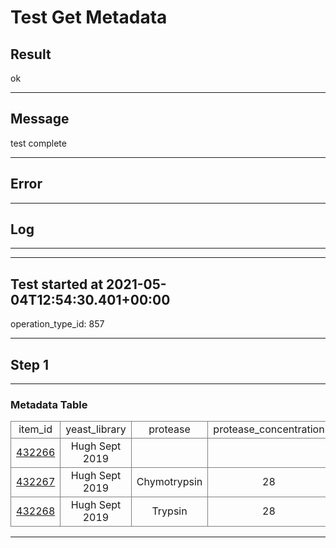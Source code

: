 # Test Get Metadata
## Result
ok

---
## Message
test complete

---
## Error


---
## Log


---

---
## Test started at 2021-05-04T12:54:30.401+00:00
operation_type_id: 857

---
## Step 1

---

### Metadata Table

<table><tr><td style="border: 1px solid gray; text-align: center">item_id</td><td style="border: 1px solid gray; text-align: center">yeast_library</td><td style="border: 1px solid gray; text-align: center">protease</td><td style="border: 1px solid gray; text-align: center">protease_concentration</td><td style="border: 1px solid gray; text-align: center">sort_count</td><td style="border: 1px solid gray; text-align: center">frac_positive</td><td style="border: 1px solid gray; text-align: center">software_tube_id</td><td style="border: 1px solid gray; text-align: center">concentration</td><td style="border: 1px solid gray; text-align: center">barcode</td></tr><tr><td style="border: 1px solid gray; text-align: center"><a href='#' onclick='open_item_ui(432266)'>432266</a></td><td style="border: 1px solid gray; text-align: center">Hugh Sept 2019</td><td style="border: 1px solid gray; text-align: center"></td><td style="border: 1px solid gray; text-align: center"></td><td style="border: 1px solid gray; text-align: center"></td><td style="border: 1px solid gray; text-align: center"></td><td style="border: 1px solid gray; text-align: center"></td><td style="border: 1px solid gray; text-align: center">5.42</td><td style="border: 1px solid gray; text-align: center">atcacg</td></tr><tr><td style="border: 1px solid gray; text-align: center"><a href='#' onclick='open_item_ui(432267)'>432267</a></td><td style="border: 1px solid gray; text-align: center">Hugh Sept 2019</td><td style="border: 1px solid gray; text-align: center">Chymotrypsin</td><td style="border: 1px solid gray; text-align: center">28</td><td style="border: 1px solid gray; text-align: center">333600</td><td style="border: 1px solid gray; text-align: center">0.0278</td><td style="border: 1px solid gray; text-align: center">Tube - 5</td><td style="border: 1px solid gray; text-align: center">12.6</td><td style="border: 1px solid gray; text-align: center">cgatgt</td></tr><tr><td style="border: 1px solid gray; text-align: center"><a href='#' onclick='open_item_ui(432268)'>432268</a></td><td style="border: 1px solid gray; text-align: center">Hugh Sept 2019</td><td style="border: 1px solid gray; text-align: center">Trypsin</td><td style="border: 1px solid gray; text-align: center">28</td><td style="border: 1px solid gray; text-align: center">242400</td><td style="border: 1px solid gray; text-align: center">0.0202</td><td style="border: 1px solid gray; text-align: center">Tube - 8</td><td style="border: 1px solid gray; text-align: center">9.65</td><td style="border: 1px solid gray; text-align: center">ttaggc</td></tr></table>

---

